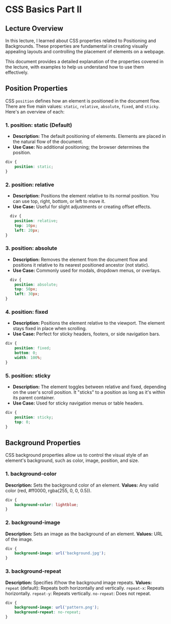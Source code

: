 # CSS Basics Part II

## Lecture Overview

In this lecture, I learned about CSS properties related to Positioning and Backgrounds. These properties are fundamental in creating visually appealing layouts and controlling the placement of elements on a webpage.

This document provides a detailed explanation of the properties covered in the lecture, with examples to help us understand how to use them effectively.

## Position Properties

CSS `position` defines how an element is positioned in the document flow. There are five main values: `static`, `relative`, `absolute`, `fixed`, and `sticky`. Here's an overview of each:

### 1. position: static (Default)

- **Description:** The default positioning of elements. Elements are placed in the natural flow of the document.
- **Use Case:** No additional positioning; the browser determines the position.

```css
div {
    position: static;
}
```

### 2. position: relative

- **Description:** Positions the element relative to its normal position. You can use top, right, bottom, or left to move it.
- **Use Case:** Useful for slight adjustments or creating offset effects.

```css
  div {
    position: relative;
    top: 10px;
    left: 20px;
}
```

### 3. position: absolute

- **Description:** Removes the element from the document flow and positions it relative to its nearest positioned ancestor (not static).
- **Use Case:** Commonly used for modals, dropdown menus, or overlays.

```css
  div {
    position: absolute;
    top: 50px;
    left: 30px;
}
```

### 4. position: fixed

- **Description:** Positions the element relative to the viewport. The element stays fixed in place when scrolling.
- **Use Case:** Perfect for sticky headers, footers, or side navigation bars.

```css
div {
    position: fixed;
    bottom: 0;
    width: 100%;
}
```

### 5. position: sticky

- **Description:** The element toggles between relative and fixed, depending on the user's scroll position. It "sticks" to a position as long as it's within its parent container.
- **Use Case:** Used for sticky navigation menus or table headers.

```css
div {
    position: sticky;
    top: 0;
}
```

## Background Properties

CSS background properties allow us to control the visual style of an element's background, such as color, image, position, and size.

### 1. background-color

**Description:** Sets the background color of an element.
**Values:** Any valid color (red, #ff0000, rgba(255, 0, 0, 0.5)).

```css
div {
    background-color: lightblue;
}
```

### 2. background-image

**Description:** Sets an image as the background of an element.
**Values:** URL of the image.

```css
div {
    background-image: url('background.jpg');
}
```

### 3. background-repeat

**Description:** Specifies if/how the background image repeats.
**Values:**
`repeat` (default): Repeats both horizontally and vertically.
`repeat-x`: Repeats horizontally.
`repeat-y`: Repeats vertically.
`no-repeat`: Does not repeat.

```css
div {
    background-image: url('pattern.png');
    background-repeat: no-repeat;
}
```
